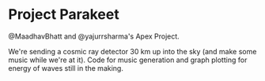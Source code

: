 # Project Parakeet

@MaadhavBhatt and @yajurrsharma's Apex Project.

We're sending a cosmic ray detector 30 km up into the sky (and make some music while we're at it). Code for music generation and graph plotting for energy of waves still in the making.
